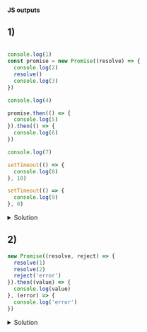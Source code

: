 #### JS outputs


## 1)

```js

console.log(1)
const promise = new Promise((resolve) => {
  console.log(2)
  resolve()
  console.log(3)
})

console.log(4)

promise.then(() => {
  console.log(5)
}).then(() => {
  console.log(6)
})

console.log(7)

setTimeout(() => {
  console.log(8)
}, 10)

setTimeout(() => {
  console.log(9)
}, 0)
```




<details>
  <summary>
    Solution
  </summary>
- The output of the provided JavaScript code occurs in this sequence due to the way JavaScript handles synchronous code, promise resolution, and asynchronous callbacks like setTimeout:
Synchronous code is executed first, so console.log(1), console.log(2), console.log(3), console.log(4), and console.log(7) are logged in that order.
  
- Promise resolutions are handled next. The .then callbacks are microtasks and are processed immediately after the current script block finishes executing, before any other macrotasks like setTimeout. This results in console.log(5) and then console.log(6).
- setTimeout callbacks are macrotasks and are executed after all microtasks are completed. The setTimeout with 0 milliseconds delay (console.log(9)) executes before the one with 10 milliseconds delay (console.log(8)), because the event loop checks for any macrotasks to execute next, processing them in the order they were scheduled.
- Therefore, the output order is determined by JavaScript's event loop and task queue mechanisms, leading to the sequence: 1, 2, 3, 4, 7, 5, 6, 9, 8.
  
</details>



## 2)

```js
new Promise((resolve, reject) => {
  resolve(1)
  resolve(2)
  reject('error')
}).then((value) => {
  console.log(value)
}, (error) => {
  console.log('error')
})
```

<details>
  <summary>
    Solution
  </summary>

- In a Promise, once it is resolved or rejected, any subsequent calls to resolve or reject are ignored. Therefore, in the given code, the promise is resolved with the value 1 on the first resolve call, and the subsequent resolve(2) and reject('error') calls are ignored.
- The .then method is attached to the promise, which takes two arguments: the first is a callback function for the success case (when the promise is resolved), and the second is a callback function for the failure case (when the promise is rejected). Since the promise is resolved with the value 1, the success callback is executed, and 1 is logged to the console.
</details>



